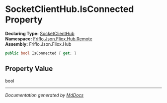 ﻿<!--  
  <auto-generated>   
    The contents of this file were generated by a tool.  
    Changes to this file may be list if the file is regenerated  
  </auto-generated>   
-->

# SocketClientHub.IsConnected Property

**Declaring Type:** [SocketClientHub](../index.md)  
**Namespace:** [Friflo.Json.Fliox.Hub.Remote](../../index.md)  
**Assembly:** Friflo.Json.Fliox.Hub

```csharp
public bool IsConnected { get; }
```

## Property Value

bool

___

*Documentation generated by [MdDocs](https://github.com/ap0llo/mddocs)*
